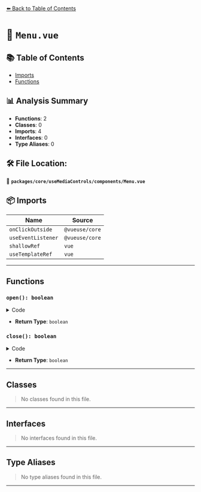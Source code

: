 [⬅️ Back to Table of Contents](../../../../index.md)

# 📄 `Menu.vue`

## 📚 Table of Contents

- [Imports](#imports)
- [Functions](#functions)

## 📊 Analysis Summary

- **Functions**: 2
- **Classes**: 0
- **Imports**: 4
- **Interfaces**: 0
- **Type Aliases**: 0

## 🛠️ File Location:
📂 **`packages/core/useMediaControls/components/Menu.vue`**

## 📦 Imports

| Name | Source |
|------|--------|
| `onClickOutside` | `@vueuse/core` |
| `useEventListener` | `@vueuse/core` |
| `shallowRef` | `vue` |
| `useTemplateRef` | `vue` |


---

## Functions

### `open(): boolean`

<details><summary>Code</summary>

```ts
function open() {
  return isOpen.value = true
}
```
</details>

- **Return Type**: `boolean`
### `close(): boolean`

<details><summary>Code</summary>

```ts
function close() {
  return isOpen.value = false
}
```
</details>

- **Return Type**: `boolean`

---

## Classes

> No classes found in this file.


---

## Interfaces

> No interfaces found in this file.


---

## Type Aliases

> No type aliases found in this file.


---